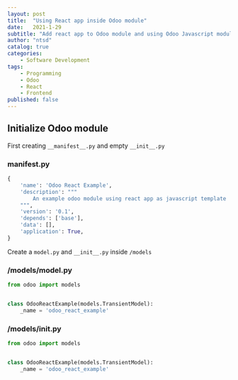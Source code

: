 ```yaml
---
layout: post
title:  "Using React app inside Odoo module"
date:   2021-1-29
subtitle: "Add react app to Odoo module and using Odoo Javascript modules"
author: "ntsd"
catalog: true
categories:
    - Software Development
tags:
    - Programming
    - Odoo
    - React
    - Frontend
published: false
---
```


## Initialize Odoo module

First creating `__manifest__.py` and empty `__init__.py`

### __manifest__.py

``` Python
{
    'name': 'Odoo React Example',
    'description': """
        An example odoo module using react app as javascript template
    """,
    'version': '0.1',
    'depends': ['base'],
    'data': [],
    'application': True,
}
```

Create a `model.py` and `__init__.py`  inside `/models`

### /models/model.py

``` python
from odoo import models


class OdooReactExample(models.TransientModel):
    _name = 'odoo_react_example'
```

### /models/__init__.py

``` python
from odoo import models


class OdooReactExample(models.TransientModel):
    _name = 'odoo_react_example'
```
